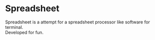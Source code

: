 # Spreadsheet

Spreadsheet is a attempt for a spreadsheet processor like software for terminal.  
Developed for fun.

